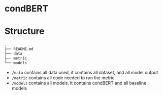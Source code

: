 # condBERT

# Structure

```bash
.
├── README.md
├── data
├── metric
└── models
```

- `/data` contains all data used, it contains all dataset, and all model output
- `/metric` contains all code needed to run the metric
- `/models` contains all models, it contains condBERT and all baseline models
